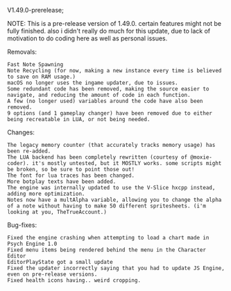 V1.49.0-prerelease;

NOTE: This is a pre-release version of 1.49.0. certain features might not be fully finished.
also i didn't really do much for this update, due to lack of motivation to do coding here as well as personal issues.

Removals:

    Fast Note Spawning
    Note Recycling (for now, making a new instance every time is believed to save on RAM usage.)
    macOS no longer uses the ingame updater, due to issues.
    Some redundant code has been removed, making the source easier to navigate, and reducing the amount of code in each function.
    A few (no longer used) variables around the code have also been removed.
    9 options (and 1 gameplay changer) have been removed due to either being recreatable in LUA, or not being needed.

Changes:

    The legacy memory counter (that accurately tracks memory usage) has been re-added.
    The LUA backend has been completely rewritten (courtesy of @moxie-coder). it's mostly untested, but it MOSTLY works. some scripts might be broken, so be sure to point those out!
    The font for lua traces has been changed.
    More botplay texts have been added.
    The engine was internally updated to use the V-Slice hxcpp instead, adding more optimization.
    Notes now have a multAlpha variable, allowing you to change the alpha of a note without having to make 50 different spritesheets. (i'm looking at you, TheTrueAccount.)

Bug-fixes:

    Fixed the engine crashing when attempting to load a chart made in Psych Engine 1.0
    Fixed menu items being rendered behind the menu in the Character Editor
    EditorPlayState got a small update
    Fixed the updater incorrectly saying that you had to update JS Engine, even on pre-release versions.
    Fixed health icons having.. weird cropping.

